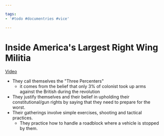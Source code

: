 ```yaml
---

tags: 
- '#todo #documentries #vice'

---
```


# Inside America's Largest Right Wing Militia


[Video](https://youtu.be/j7rJstUseKg)

*   They call themselves the "Three Percenters"
    *   it comes from the belief that only 3% of colonist took up arms against the British during the revolution
*   They justify themselves and their belief in upholding their constitutional/gun rights by saying that they need to prepare for the worst.
*   Their gatherings involve simple exercises, shooting and tactical practices.
    *   They practice how to handle a roadblock where a vehicle is stopped by them.

